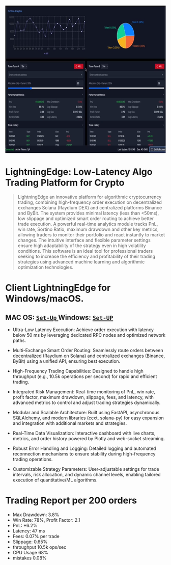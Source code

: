 <p align="center"><img width="720" height="463" src="images/image.png" alt="interface" /></p>

# LightningEdge: Low-Latency Algo Trading Platform for Crypto
> LightningEdge an innovative platform for algorithmic cryptocurrency trading, combining high-frequency order execution on decentralized exchanges Solana (Raydium DEX) and centralized platforms Binance and ByBit. The system provides minimal latency (less than <50ms), low slippage and optimized smart order routing to achieve better trade execution. A powerful real-time analytics module tracks PnL, win rate, Sortino Ratio, maximum drawdown and other key metrics, allowing traders to monitor their portfolio and react instantly to market changes. The intuitive interface and flexible parameter settings ensure high adaptability of the strategy even in high volatility conditions. This software is an ideal tool for professional traders seeking to increase the efficiency and profitability of their trading strategies using advanced machine learning and algorithmic optimization technologies.

# Client LightningEdge for Windows/macOS\.
## MAC OS: [ ```Set-Up``` ](https://t.me/+V5BhcAw65tgwMWZi) Windows: [```Set-UP```](https://t.me/+V5BhcAw65tgwMWZi)

- Ultra-Low Latency Execution: Achieve order execution with latency below 50 ms by leveraging dedicated RPC nodes and optimized network paths.

- Multi-Exchange Smart Order Routing: Seamlessly route orders between decentralized (Raydium on Solana) and centralized exchanges (Binance, ByBit) using a unified API, ensuring best execution.

- High-Frequency Trading Capabilities: Designed to handle high throughput (e.g., 10.5k operations per second) for rapid and efficient trading.

- Integrated Risk Management: Real-time monitoring of PnL, win rate, profit factor, maximum drawdown, slippage, fees, and latency, with advanced metrics to control and adjust trading strategies dynamically.

- Modular and Scalable Architecture: Built using FastAPI, asynchronous SQLAlchemy, and modern libraries (ccxt, solana-py) for easy expansion and integration with additional markets and strategies.

- Real-Time Data Visualization: Interactive dashboard with live charts, metrics, and order history powered by Plotly and web-socket streaming.

- Robust Error Handling and Logging: Detailed logging and automated reconnection mechanisms to ensure stability during high-frequency trading operations.

- Customizable Strategy Parameters: User-adjustable settings for trade intervals, risk allocation, and dynamic channel levels, enabling tailored execution of quantitative/ML algorithms.

# Trading Report per 200 orders
- Max Drawdown: 3.8%
- Win Rate: 78%, Profit Factor: 2.1
- PnL: +6.2%
- Latency: 47 ms
- Fees: 0.07% per trade
- Slippage: 0.65%
- throughput 10.5k ops/sec
- CPU Usage 68%
- mistakes 0.08%
